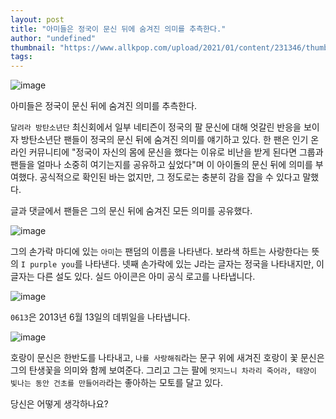 ```yaml
---
layout: post
title: "아미들은 정국이 문신 뒤에 숨겨진 의미를 추측한다."
author: "undefined"
thumbnail: "https://www.allkpop.com/upload/2021/01/content/231346/thumb/1611427614-eshekcrxuaieos3.jpg"
tags: 
---
```



![image](https://www.allkpop.com/upload/2021/01/content/231346/1611427614-eshekcrxuaieos3.jpg)

아미들은 정국이 문신 뒤에 숨겨진 의미를 추측한다.

`달려라 방탄소년단` 최신회에서 일부 네티즌이 정국의 팔 문신에 대해 엇갈린 반응을 보이자 방탄소년단 팬들이 정국의 문신 뒤에 숨겨진 의미를 얘기하고 있다. 한 팬은 인기 온라인 커뮤니티에 "정국이 자신의 몸에 문신을 했다는 이유로 비난을 받게 된다면 그룹과 팬들을 얼마나 소중히 여기는지를 공유하고 싶었다"며 이 아이돌의 문신 뒤에 의미를 부여했다. 공식적으로 확인된 바는 없지만, 그 정도로는 충분히 감을 잡을 수 있다고 말했다.

글과 댓글에서 팬들은 그의 문신 뒤에 숨겨진 모든 의미를 공유했다.

![image](https://www.allkpop.com/upload/2021/01/content/231357/1611428232-enlcehyucaiuau8.jpeg)

그의 손가락 마디에 있는 `아미`는 팬덤의 이름을 나타낸다. 보라색 하트는 사랑한다는 뜻의 `I purple you`를 나타낸다. 넷째 손가락에 있는 J라는 글자는 정국을 나타내지만, 이 글자는 다른 설도 있다. 실드 아이콘은 아미 공식 로고를 나타냅니다.

![image](https://www.allkpop.com/upload/2021/01/content/231403/1611428625-download.gif)

`0613`은 2013년 6월 13일의 데뷔일을 나타냅니다.

![image](https://www.allkpop.com/upload/2021/01/content/231405/1611428731-eshejwnxiaitr5k.jpg)

호랑이 문신은 한반도를 나타내고, `나를 사랑해줘`라는 문구 위에 새겨진 호랑이 꽃 문신은 그의 탄생꽃을 의미와 함께 보여준다. 그리고 그는 팔에 `멋지느니 차라리 죽어라, 태양이 빛나는 동안 건초를 만들어라`라는 좋아하는 모토를 달고 있다.

당신은 어떻게 생각하나요?